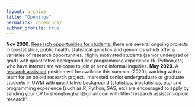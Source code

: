 ```yaml
---
layout: archive
title: "Openings"
permalink: /openings/
author_profile: true
---
```


<span style="font-size:0.9em;">
 <b>Nov 2020</b>. <ins> Research opportunities for students: </ins>  there are several ongoing projects in biostatistics, public health, statistical genetics and genomics which offer a varieties of research opportunities. Highly motivated students (senior undergrad or grad) with quantitative background and programming experience (R, Python,etc) who have interest are welcome to join or send informal inquiries. </span> 

<span style="font-size:0.9em;">
<b>May 2020</b>. A <ins>research assistant</ins> position will be available this summer (2020), working with a team for an opioid research project. Interested senior undergraduate or graduate students in UWM  with quantitative background (statistics, biostatistics, etc) and programming experience (such as R, Python, SAS, etc) are encouraged to apply by sending your CV to shengtonghan@gmail.com with title-"research assistant-opioid research".</span>    

